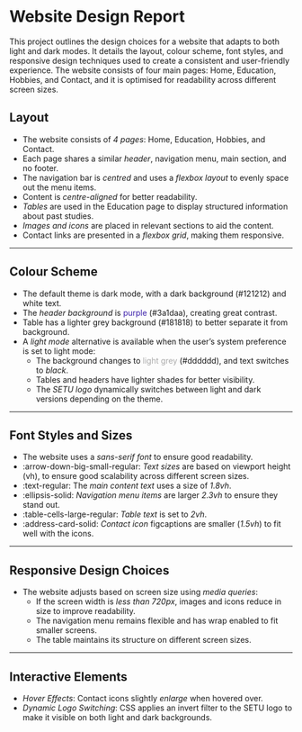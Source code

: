 # Website Design Report

This project outlines the design choices for a website that adapts to both light and dark modes. It details the layout, colour scheme, font styles, and responsive design techniques used to create a consistent and user-friendly experience. The website consists of four main pages: Home, Education, Hobbies, and Contact, and it is optimised for readability across different screen sizes.

## Layout

- The website consists of *4 pages*: Home, Education, Hobbies, and Contact.  
- Each page shares a similar *header*, navigation menu, main section, and no footer.  
- The navigation bar is *centred* and uses a *flexbox layout* to evenly space out the menu items.  
- Content is *centre-aligned* for better readability.  
- *Tables* are used in the Education page to display structured information about past studies.  
- *Images and icons* are placed in relevant sections to aid the content.  
- Contact links are presented in a *flexbox grid*, making them responsive.  

---

## Colour Scheme

- The default theme is dark mode, with a <span style="color:#121212">dark background</span> (#121212) and white text.  
- The *header background* is <span style="color:#3a1daa">purple</span> (#3a1daa), creating great contrast.  
- Table has a lighter <span style="color:#181818">grey background</span> (#181818) to better separate it from background.  
- A *light mode* alternative is available when the user’s system preference is set to light mode:  
  - The background changes to <span style="color:#aaaaaa">light grey</span> (#dddddd), and text switches to *black*.  
  - Tables and headers have lighter shades for better visibility.  
  - The *SETU logo* dynamically switches between light and dark versions depending on the theme.  

---

## Font Styles and Sizes

- The website uses a *sans-serif font* to ensure good readability.  
- :arrow-down-big-small-regular: *Text sizes* are based on viewport height (vh), to ensure good scalability across different screen sizes.  
- :text-regular: The *main content text* uses a size of *1.8vh*.  
- :ellipsis-solid: *Navigation menu items* are larger *2.3vh* to ensure they stand out.  
- :table-cells-large-regular: *Table text* is set to *2vh*.  
- :address-card-solid: *Contact icon* figcaptions are smaller (*1.5vh*) to fit well with the icons.  

---

## Responsive Design Choices

- The website adjusts based on screen size using *media queries*:  
  - If the screen width is *less than 720px*, images and icons reduce in size to improve readability.  
  - The navigation menu remains flexible and has wrap enabled to fit smaller screens.  
  - The table maintains its structure on different screen sizes.  

---

## Interactive Elements

- *Hover Effects*: Contact icons slightly *enlarge* when hovered over.  
- *Dynamic Logo Switching*: CSS applies an invert filter to the SETU logo to make it visible on both light and dark backgrounds.

